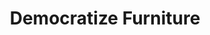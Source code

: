 ---
pid: ch564
title: Democratize Furniture
location_transcription: Clark Park
coordinates: "[-75.210253284902, 39.947778702698]"
zipcode: '65933'
gen_neighborhood: 
neighborhood: 
outside_phl: 'INTERNATIONAL Griesheim HESSE '
age: '26'
age_range: 20-29
instagram: 
image_file_name: ch_564.jpg
proposal_transcription: |-
  Project //Build your own furniture
  Artist: Enzo Man
  Love at //Raum Labor Berlin// (English) there doing it right now!
  Provide wooden planks/ beams and screws and some water and everybody then can have a great time discovering how to build furniture.
topic: 
topic_summary: 
type: Event,Interactive
keywords_other: Building Furniture
credit: 
image_labels: 
twitter: 
facebook: 
permalink: "/monuments/ch564/"
layout: item-page
---